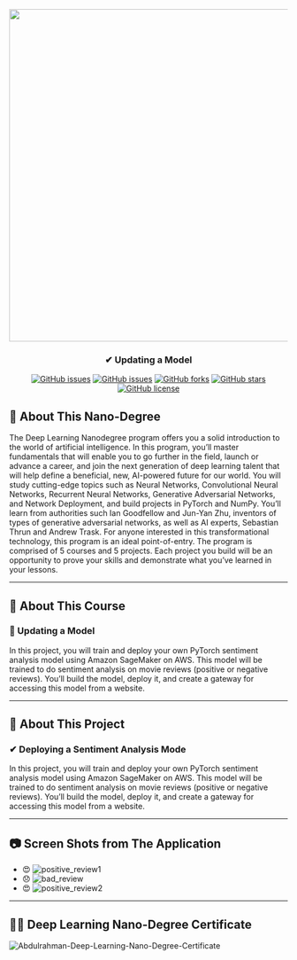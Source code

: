 <div align="center">
 
<img width="600px" src="https://www.udacity.com/www-proxy/contentful/assets/2y9b3o528xhq/6O58LR2xUDUV0eLZcCVSRA/253842b5c9c794e788706211ca4d6cdc/image-syllabus-01.jpg">

</div>

<h3 align="center">✔ Updating a Model</h3>
<div align="center">

[![GitHub issues](https://img.shields.io/github/contributors/Abdulrahman-Khalid/sagemaker-sentiment-analysis-movie-review-deployment)](https://github.com/Abdulrahman-Khalid/sagemaker-sentiment-analysis-movie-review-deployment/contributors)
[![GitHub issues](https://img.shields.io/github/issues/Abdulrahman-Khalid/sagemaker-sentiment-analysis-movie-review-deployment)](https://github.com/Abdulrahman-Khalid/sagemaker-sentiment-analysis-movie-review-deployment/issues)
[![GitHub forks](https://img.shields.io/github/forks/Abdulrahman-Khalid/sagemaker-sentiment-analysis-movie-review-deployment)](https://github.com/Abdulrahman-Khalid/sagemaker-sentiment-analysis-movie-review-deployment/network)
[![GitHub stars](https://img.shields.io/github/stars/Abdulrahman-Khalid/sagemaker-sentiment-analysis-movie-review-deployment)](https://github.com/Abdulrahman-Khalid/sagemaker-sentiment-analysis-movie-review-deployment/stargazers)
[![GitHub license](https://img.shields.io/github/license/Abdulrahman-Khalid/sagemaker-sentiment-analysis-movie-review-deployment)](https://github.com/Abdulrahman-Khalid/sagemaker-sentiment-analysis-movie-review-deployment/blob/master/LICENSE)

</div>

## 📝 About This Nano-Degree

The Deep Learning Nanodegree program offers you a solid introduction to the world of artificial intelligence. In this program, you’ll master fundamentals that will enable you to go further in the field, launch or advance a career, and join the next generation of deep learning talent that will help define a beneficial, new, AI-powered future for our world. You will study cutting-edge topics such as Neural Networks, Convolutional Neural Networks, Recurrent Neural Networks, Generative Adversarial Networks, and Network Deployment, and build projects in PyTorch and NumPy. You’ll learn from authorities such Ian Goodfellow and Jun-Yan Zhu, inventors of types of generative adversarial networks, as well as AI experts, Sebastian Thrun and Andrew Trask. For anyone interested in this transformational technology, this program is an ideal point-of-entry. The program is comprised of 5 courses and 5 projects. Each project you build will be an opportunity to prove your skills and demonstrate what you’ve learned in your lessons.

-----------------------------------------------------------------------------------------------------------------------
## 📝 About This Course
### 🌟 Updating a Model

In this project, you will train and deploy your own PyTorch sentiment analysis model using Amazon
SageMaker on AWS. This model will be trained to do sentiment analysis on movie reviews (positive or
negative reviews). You’ll build the model, deploy it, and create a gateway for accessing this model from a
website.

-----------------------------------------------------------------------------------------------------------------------------
## 📝 About This Project
### ✔ Deploying a Sentiment Analysis Mode

In this project, you will train and deploy your own PyTorch
sentiment analysis model using Amazon SageMaker on AWS. This
model will be trained to do sentiment analysis on movie reviews
(positive or negative reviews). You’ll build the model, deploy it, and
create a gateway for accessing this model from a website.

-----------------------------------------------------------------------------------------------------------------------
## :camera: Screen Shots from The Application

- :heart_eyes: ![positive_review1](https://user-images.githubusercontent.com/35617547/82742969-ca077c00-9d64-11ea-8991-e728bdf6e523.png)
- :disappointed: ![bad_review](https://user-images.githubusercontent.com/35617547/82742935-4cdc0700-9d64-11ea-9eb1-763b53b7b609.png)
- :heart_eyes: ![positive_review2](https://user-images.githubusercontent.com/35617547/82742971-cd026c80-9d64-11ea-8457-e3c4b005344a.png)
-----------------------------------------------------------------------------------------------------------------------
## 🎉🎈 Deep Learning Nano-Degree Certificate

![Abdulrahman-Deep-Learning-Nano-Degree-Certificate](https://s3-us-west-2.amazonaws.com/udacity-printer/production/certificates/40f48cb6-ea3e-40e5-964f-4bd0aef1e9d6.svg)
